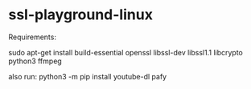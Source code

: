 # ssl-playground-linux

Requirements:

sudo apt-get install build-essential openssl libssl-dev libssl1.1 libcrypto python3 ffmpeg

also run:
python3 -m pip install youtube-dl pafy